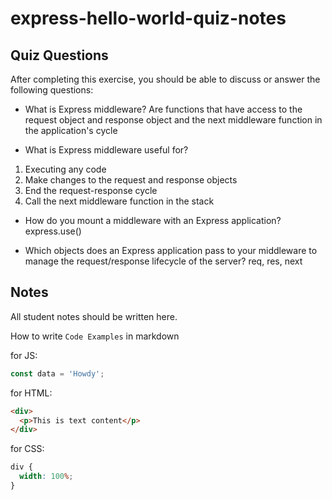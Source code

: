 # express-hello-world-quiz-notes

## Quiz Questions

After completing this exercise, you should be able to discuss or answer the following questions:

- What is Express middleware?
  Are functions that have access to the request object and response object and the next middleware function in the application's cycle

- What is Express middleware useful for?

1. Executing any code
2. Make changes to the request and response objects
3. End the request-response cycle
4. Call the next middleware function in the stack

- How do you mount a middleware with an Express application?
  express.use()

- Which objects does an Express application pass to your middleware to manage the request/response lifecycle of the server?
  req, res, next

## Notes

All student notes should be written here.

How to write `Code Examples` in markdown

for JS:

```javascript
const data = 'Howdy';
```

for HTML:

```html
<div>
  <p>This is text content</p>
</div>
```

for CSS:

```css
div {
  width: 100%;
}
```
